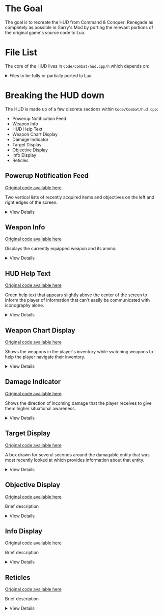 # The Goal

The goal is to recreate the HUD from Command & Conquer: Renegade as completely as possible in Garry's Mod by porting the relevant portions of the original game's source code to Lua.

# File List

The core of the HUD lives in `Code/Combat/hud.cpp/h` which depends on:

<details>
    <summary>
        Files to be fully or partially ported to Lua
    </summary>

## Status Legend

| Order | Status            | Meaning                                                                                               |
| ----- | ----------------- | ----------------------------------------------------------------------------------------------------- |
| 1     | Not Started       | No file has been created yet                                                                          |
| 2     | Created           | A file has been created, but it is missing some or all aspects of being stubbed                       |
| 3     | Stubbed           | The file contains class setup and placeholders for all of the original code's functions and variables |
| 4     | In Use            | Some of the functions or variables are filled in and are actively used by other files                 |
| 5     | Fully Ported      | Every function has been filled in and no placeholders remain                                          |

## File Statuses

*Note: This list is not exhaustive and will be added to as new dependencies are found.*

| Status | Path | C++ Link | Header Link |
| ------ | ---- | -------- | ----------- |
| Not Started | Code/Combat/assets             | [C++](https://github.com/A1steaksa/CnC_Renegade/blob/main/Code/Combat/assets.cpp)             | [Header](https://github.com/A1steaksa/CnC_Renegade/blob/main/Code/Combat/assets.h)  
| Not Started | Code/ww3d2/font3d              | [C++](https://github.com/A1steaksa/CnC_Renegade/blob/main/Code/ww3d2/font3d.cpp)              | [Header](https://github.com/A1steaksa/CnC_Renegade/blob/main/Code/ww3d2/font3d.h)  
| Not Started | Code/WWMath/rect               | [C++](https://github.com/A1steaksa/CnC_Renegade/blob/main/Code/WWMath/rect.cpp)               | [Header](https://github.com/A1steaksa/CnC_Renegade/blob/main/Code/WWMath/rect.h)  
| Not Started | Code/Combat/combat             | [C++](https://github.com/A1steaksa/CnC_Renegade/blob/main/Code/Combat/combat.cpp)             | [Header](https://github.com/A1steaksa/CnC_Renegade/blob/main/Code/Combat/combat.h)  
| Not Started | Code/Combat/soldier            | [C++](https://github.com/A1steaksa/CnC_Renegade/blob/main/Code/Combat/soldier.cpp)            | [Header](https://github.com/A1steaksa/CnC_Renegade/blob/main/Code/Combat/soldier.h)  
| Not Started | Code/Combat/ccamera            | [C++](https://github.com/A1steaksa/CnC_Renegade/blob/main/Code/Combat/ccamera.cpp)            | [Header](https://github.com/A1steaksa/CnC_Renegade/blob/main/Code/Combat/ccamera.h)  
| Not Started | Code/Combat/vehicle            | [C++](https://github.com/A1steaksa/CnC_Renegade/blob/main/Code/Combat/vehicle.cpp)            | [Header](https://github.com/A1steaksa/CnC_Renegade/blob/main/Code/Combat/vehicle.h)  
| Not Started | Code/Combat/weapons            | [C++](https://github.com/A1steaksa/CnC_Renegade/blob/main/Code/Combat/weapons.cpp)            | [Header](https://github.com/A1steaksa/CnC_Renegade/blob/main/Code/Combat/weapons.h)  
| Not Started | Code/Combat/radar              | [C++](https://github.com/A1steaksa/CnC_Renegade/blob/main/Code/Combat/radar.cpp)              | [Header](https://github.com/A1steaksa/CnC_Renegade/blob/main/Code/Combat/radar.h)  
| Not Started | Code/ww3d2/texture             | [C++](https://github.com/A1steaksa/CnC_Renegade/blob/main/Code/ww3d2/texture.cpp)             | [Header](https://github.com/A1steaksa/CnC_Renegade/blob/main/Code/ww3d2/texture.h)  
| Not Started | Code/wwphys/phys               | [C++](https://github.com/A1steaksa/CnC_Renegade/blob/main/Code/wwphys/phys.cpp)               | [Header](https://github.com/A1steaksa/CnC_Renegade/blob/main/Code/wwphys/phys.h)  
| Not Started | Code/ww3d2/render2d            | [C++](https://github.com/A1steaksa/CnC_Renegade/blob/main/Code/ww3d2/render2d.cpp)            | [Header](https://github.com/A1steaksa/CnC_Renegade/blob/main/Code/ww3d2/render2d.h)  
| Not Started | Code/Combat/hudinfo            | [C++](https://github.com/A1steaksa/CnC_Renegade/blob/main/Code/Combat/hudinfo.cpp)            | [Header](https://github.com/A1steaksa/CnC_Renegade/blob/main/Code/Combat/hudinfo.h)  
| Not Started | Code/Combat/globalsettings     | [C++](https://github.com/A1steaksa/CnC_Renegade/blob/main/Code/Combat/globalsettings.cpp)     | [Header](https://github.com/A1steaksa/CnC_Renegade/blob/main/Code/Combat/globalsettings.h)  
| Not Started | Code/wwtranslatedb/translatedb | [C++](https://github.com/A1steaksa/CnC_Renegade/blob/main/Code/wwtranslatedb/translatedb.cpp) | [Header](https://github.com/A1steaksa/CnC_Renegade/blob/main/Code/wwtranslatedb/translatedb.h)  
| Not Started | Code/Combat/playerdata         | [C++](https://github.com/A1steaksa/CnC_Renegade/blob/main/Code/Combat/playerdata.cpp)         | [Header](https://github.com/A1steaksa/CnC_Renegade/blob/main/Code/Combat/playerdata.h)  
| Not Started | Code/Combat/playertype         | [C++](https://github.com/A1steaksa/CnC_Renegade/blob/main/Code/Combat/playertype.cpp)         | [Header](https://github.com/A1steaksa/CnC_Renegade/blob/main/Code/Combat/playertype.h)  
| Not Started | Code/Combat/sniper             | [C++](https://github.com/A1steaksa/CnC_Renegade/blob/main/Code/Combat/sniper.cpp)             | [Header](https://github.com/A1steaksa/CnC_Renegade/blob/main/Code/Combat/sniper.h)  
| Not Started | Code/ww3d2/render2dsentence    | [C++](https://github.com/A1steaksa/CnC_Renegade/blob/main/Code/ww3d2/render2dsentence.cpp)    | [Header](https://github.com/A1steaksa/CnC_Renegade/blob/main/Code/ww3d2/render2dsentence.h)  
| Not Started | Code/Combat/input              | [C++](https://github.com/A1steaksa/CnC_Renegade/blob/main/Code/Combat/input.cpp)              | [Header](https://github.com/A1steaksa/CnC_Renegade/blob/main/Code/Combat/input.h)  
| Not Started | Code/Combat/building           | [C++](https://github.com/A1steaksa/CnC_Renegade/blob/main/Code/Combat/building.cpp)           | [Header](https://github.com/A1steaksa/CnC_Renegade/blob/main/Code/Combat/building.h)  
| Not Started | Code/Combat/objectives         | [C++](https://github.com/A1steaksa/CnC_Renegade/blob/main/Code/Combat/objectives.cpp)         | [Header](https://github.com/A1steaksa/CnC_Renegade/blob/main/Code/Combat/objectives.h)  
| Not Started | Code/Combat/weaponbag          | [C++](https://github.com/A1steaksa/CnC_Renegade/blob/main/Code/Combat/weaponbag.cpp)          | [Header](https://github.com/A1steaksa/CnC_Renegade/blob/main/Code/Combat/weaponbag.h)  
| Not Started | Code/Combat/string_ids         | [C++](https://github.com/A1steaksa/CnC_Renegade/blob/main/Code/Combat/string_ids.cpp)         | [Header](https://github.com/A1steaksa/CnC_Renegade/blob/main/Code/Combat/string_ids.h)  
| Not Started | Code/Combat/gametype           | [C++](https://github.com/A1steaksa/CnC_Renegade/blob/main/Code/Combat/gametype.cpp)           | [Header](https://github.com/A1steaksa/CnC_Renegade/blob/main/Code/Combat/gametype.h)  
| Not Started | Code/wwui/stylemgr             | [C++](https://github.com/A1steaksa/CnC_Renegade/blob/main/Code/wwui/stylemgr.cpp)             | [Header](https://github.com/A1steaksa/CnC_Renegade/blob/main/Code/wwui/stylemgr.h)  
</details>

# Breaking the HUD down

The HUD is made up of a few discrete sections within `Code/Combat/hud.cpp`:

* Powerup Notification Feed
* Weapon Info
* HUD Help Text
* Weapon Chart Display
* Damage Indicator
* Target Display
* Objective Display
* Info Display
* Reticles

## Powerup Notification Feed

[Original code available here](https://github.com/A1steaksa/CnC_Renegade/blob/d0e4fde48468faee2ea84e35c21874647a5bbded/Code/Combat/hud.cpp#L280-L569)

Two vertical lists of recently acquired items and objectives on the left and right edges of the screen.

<details>
    <summary>
        View Details
    </summary>

![Pointing out the location of the powerup lists](https://github.com/user-attachments/assets/9e28d522-89e5-481c-bca1-4f8dd292469a)

Up to 5 icons 
    ([`MAX_ICONS`](https://github.com/A1steaksa/CnC_Renegade/blob/d0e4fde48468faee2ea84e35c21874647a5bbded/Code/Combat/hud.cpp#L310))
can be displayed on a list at any given time.  When an item has been visible for 6 seconds 
    ([`POWERUP_TIME`](https://github.com/A1steaksa/CnC_Renegade/blob/d0e4fde48468faee2ea84e35c21874647a5bbded/Code/Combat/hud.cpp#L311))
, its opacity begins to fade and all icons above it slide downward to replace it.

The left list contains notifications of new objectives, health and armor upgrades, and map visibility updates.

The right list contains health, armor, weapon, and ammo pickup notifications.

Each list item is comprised of:
* The name of the item or objective that was acquired
* A numerical quantity called "number" or "count" in the original code. (Visible on the right list only)
* The icon for the item or objective called "texture" in the original code. (Vertex colored green on the right list)

![Pointing out the elements of a powerup list element](https://github.com/user-attachments/assets/6186098f-0853-4b5e-a6db-287906a768e1)

</details>

## Weapon Info

[Original code available here](https://github.com/A1steaksa/CnC_Renegade/blob/d0e4fde48468faee2ea84e35c21874647a5bbded/Code/Combat/hud.cpp#L572-L963)

Displays the currently equipped weapon and its ammo.

<details>
    <summary>
        View Details
    </summary>

![Pointing out the location of the weapon info display](https://github.com/user-attachments/assets/ba450c1f-96fc-42b5-a653-ca17658dcdc4)

The elements of the weapon info display are:
* The green icon for the currently equipped weapon
* The name of the weapon
* The amount of ammo remaining in the weapon
* The amount of ammo of this weapon's type that the player has in reserve

![Pointing out the elements of the weapon info display](https://github.com/user-attachments/assets/3f2f0aec-59dc-401b-b793-e578d6606059)

</details>

## HUD Help Text

[Original code available here](https://github.com/A1steaksa/CnC_Renegade/blob/d0e4fde48468faee2ea84e35c21874647a5bbded/Code/Combat/hud.cpp#L593-L697)

Green help text that appears slightly above the center of the screen to inform the player of information that can't easily be communicated with iconography alone.

<details>
    <summary>
        View Details
    </summary>

![Pointing out the location of the help text](https://github.com/user-attachments/assets/efe4b98b-d5fa-4b14-baa0-591009d94443)

After the text has been on-screen for 2 seconds
([`HUD_HELP_TEXT_DISPLAY_TIME`](https://github.com/A1steaksa/CnC_Renegade/blob/d0e4fde48468faee2ea84e35c21874647a5bbded/Code/Combat/hud.cpp#L615)),
it begins to fade away over the course of 2 additional seconds
([`HUD_HELP_TEXT_FADE_TIME`](https://github.com/A1steaksa/CnC_Renegade/blob/d0e4fde48468faee2ea84e35c21874647a5bbded/Code/Combat/hud.cpp#L614)).

</details>

## Weapon Chart Display

[Original code available here](https://github.com/A1steaksa/CnC_Renegade/blob/d0e4fde48468faee2ea84e35c21874647a5bbded/Code/Combat/hud.cpp#L966-L1197)

Shows the weapons in the player's inventory while switching weapons to help the player navigate their inventory.

<details>
    <summary>
        View Details
    </summary>

![Pointing out the location of the weapon chart](https://github.com/user-attachments/assets/2793be57-d746-4aea-abfb-30d38f62d1db)

The elements of the weapon chart are:
* The column header (The number key the column corresponds to)
* Green icons for each weaopn (More opaque if it's the icon of the currently selected weapon)

![Pointing out the elements of the weapon chart](https://github.com/user-attachments/assets/77dbd9fb-cae3-48c4-ad25-0495b85409c9)

</details>

## Damage Indicator

[Original code available here](https://github.com/A1steaksa/CnC_Renegade/blob/d0e4fde48468faee2ea84e35c21874647a5bbded/Code/Combat/hud.cpp#L1199-L1363)

Shows the direction of incoming damage that the player receives to give them higher situational awareness.

<details>
    <summary>
        View Details
    </summary>

![Pointing out the location of the damage indicators](https://github.com/user-attachments/assets/192b286a-12b1-4020-981e-b7c44fdca8a0)
    
</details>

## Target Display

[Original code available here](https://github.com/A1steaksa/CnC_Renegade/blob/d0e4fde48468faee2ea84e35c21874647a5bbded/Code/Combat/hud.cpp#L1365-L1801)

A box drawn for several seconds around the damagable entity that was most recently looked at which provides information about that entity.

<details>
    <summary>
        View Details
    </summary>

![Pointing out the location of the target display](https://github.com/user-attachments/assets/b0a94b29-5eb5-432a-a9d1-e9fd621084bc)

The target display is made up of a few key elements:
* Chevrons that indicate the corners of a box drawn around the target, colored green, red, or white depending on if the enemy is friendly, enemy, or neutral
* The icon for the team that the target is aligned with (Nod, GDI, or Civilian)
* A segmented health bar indicating the target's current health and armor as a percentage of their total maximum health and armor
* The name of the target

![Pointing out the elements of the target display](https://github.com/user-attachments/assets/cbda4744-21fe-4226-ab07-f38ebff50c29)

</details>

## Objective Display

[Original code available here](https://github.com/A1steaksa/CnC_Renegade/blob/d0e4fde48468faee2ea84e35c21874647a5bbded/Code/Combat/hud.cpp#L1853-L2104)

Brief description

<details>
    <summary>
        View Details
    </summary>

![Pointing out the location of the objective display]()
    
</details>

## Info Display

[Original code available here](https://github.com/A1steaksa/CnC_Renegade/blob/d0e4fde48468faee2ea84e35c21874647a5bbded/Code/Combat/hud.cpp#L2106-L2716)

Brief description

<details>
    <summary>
        View Details
    </summary>

![Pointing out the location of the info display]()
    
</details>

## Reticles

[Original code available here]()

Brief description

<details>
    <summary>
        View Details
    </summary>

![Pointing out the location of the reticles]()
    
</details>
